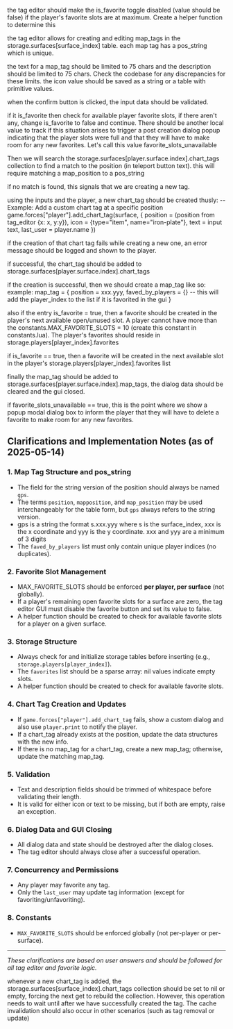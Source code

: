 the tag editor should make the is_favorite toggle disabled (value should be false) if the player's favorite slots are at maximum. Create a helper function to determine this

the tag editor allows for creating and editing map_tags in the storage.surfaces[surface_index] table.
each map tag has a pos_string which is unique.

the text for a map_tag should be limited to 75 chars and the description should be limited to 75 chars. Check the codebase for any discrepancies for these limits.
the icon value should be saved as a string or a table with primitive values.

when the confirm button is clicked, the input data should be validated.

if it is_favorite then check for available player favorite slots, if there aren't any, change is_favorite to false and continue. There should be another local value to track if this situation arises to trigger a post creation dialog popup indicating that the player slots were full and that they will have to make room for any new favorites. Let's call this value favorite_slots_unavailable

Then we will search the storage.surfaces[player.surface.index].chart_tags collection to find a match to the position (in teleport button text). this will require matching a map_position to a pos_string

if no match is found, this signals that we are creating a new tag.

using the inputs and the player, a new chart_tag should be created thusly:
-- Example: Add a custom chart tag at a specific position
game.forces["player"].add_chart_tag(surface, {
  position = (position from tag_editor {x: x, y:y}),
  icon = {type="item", name="iron-plate"},
  text = input text,
  last_user = player.name
})

if the creation of that chart tag fails while creating a new one, an error message should be logged and shown to the player.

if successful, the chart_tag should be added to storage.surfaces[player.surface.index].chart_tags

if the creation is successful, then we should create a map_tag like so:
example:
map_tag = {
    position = xxx.yyy,
    faved_by_players = {} -- this will add the player_index to the list if it is favorited in the gui
}

also if the entry is_favorite = true, then a favorite should be created in the player's next available open/unused slot. A player cannot have more than the constants.MAX_FAVORITE_SLOTS = 10 (create this constant in constants.lua). The player's favorites should reside in storage.players[player_index].favorites

if is_favorite == true, then a favorite will be created in the next available slot in the player's storage.players[player_index].favorites list

finally the map_tag should be added to storage.surfaces[player.surface.index].map_tags, the dialog data should be cleared and the gui closed.

if favorite_slots_unavailable == true, this is the point where we show a popup modal dialog box to inform the player that they will have to delete a favorite to make room for any new favorites.

## Clarifications and Implementation Notes (as of 2025-05-14)

### 1. Map Tag Structure and pos_string
- The field for the string version of the position should always be named `gps`.
- The terms `position`, `mapposition`, and `map_position` may be used interchangeably for the table form, but `gps` always refers to the string version.
- gps is a string the format s.xxx.yyy where s is the surface_index, xxx is the x coordinate and yyy is the y coordinate.  xxx and yyy are a minimum of 3 digits 
- The `faved_by_players` list must only contain unique player indices (no duplicates).

### 2. Favorite Slot Management
- MAX_FAVORITE_SLOTS should be enforced **per player, per surface** (not globally).
- If a player's remaining open favorite slots for a surface are zero, the tag editor GUI must disable the favorite button and set its value to false.
- A helper function should be created to check for available favorite slots for a player on a given surface.

### 3. Storage Structure
- Always check for and initialize storage tables before inserting (e.g., `storage.players[player_index]`).
- The `favorites` list should be a sparse array: nil values indicate empty slots.
- A helper function should be created to check for available favorite slots.

### 4. Chart Tag Creation and Updates
- If `game.forces["player"].add_chart_tag` fails, show a custom dialog and also use `player.print` to notify the player.
- If a chart_tag already exists at the position, update the data structures with the new info.
- If there is no map_tag for a chart_tag, create a new map_tag; otherwise, update the matching map_tag.

### 5. Validation
- Text and description fields should be trimmed of whitespace before validating their length.
- It is valid for either icon or text to be missing, but if both are empty, raise an exception.

### 6. Dialog Data and GUI Closing
- All dialog data and state should be destroyed after the dialog closes.
- The tag editor should always close after a successful operation.

### 7. Concurrency and Permissions
- Any player may favorite any tag.
- Only the `last_user` may update tag information (except for favoriting/unfavoriting).

### 8. Constants
- `MAX_FAVORITE_SLOTS` should be enforced globally (not per-player or per-surface).

---

_These clarifications are based on user answers and should be followed for all tag editor and favorite logic._


whenever a new chart_tag is added, the storage.surfaces[surface_index].chart_tags collection should be set to nil or empty, forcing the next get to rebuild the collection. However, this operation needs to wait until after we have successfully created the tag. The cache invalidation should also occur in other scenarios (such as tag removal or update)

